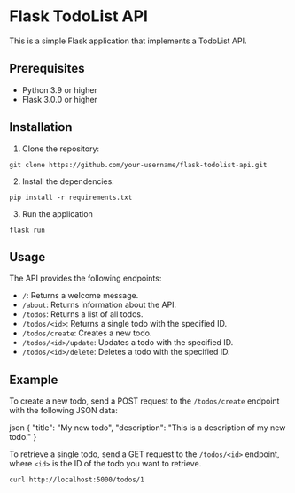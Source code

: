 # Flask TodoList API

This is a simple Flask application that implements a TodoList API.

## Prerequisites

* Python 3.9 or higher
* Flask 3.0.0 or higher

## Installation

1. Clone the repository:

``` 
git clone https://github.com/your-username/flask-todolist-api.git
```

2. Install the dependencies:

```
pip install -r requirements.txt
```
3. Run the application
```
flask run
```
## Usage

The API provides the following endpoints:

* `/`: Returns a welcome message.
* `/about`: Returns information about the API.
* `/todos`: Returns a list of all todos.
* `/todos/<id>`: Returns a single todo with the specified ID.
* `/todos/create`: Creates a new todo.
* `/todos/<id>/update`: Updates a todo with the specified ID.
* `/todos/<id>/delete`: Deletes a todo with the specified ID.

## Example

To create a new todo, send a POST request to the `/todos/create` endpoint with the following JSON data:

json { "title": "My new todo", "description": "This is a description of my new todo." }

To retrieve a single todo, send a GET request to the `/todos/<id>` endpoint, where `<id>` is the ID of the todo you want to retrieve.

```
curl http://localhost:5000/todos/1
```
